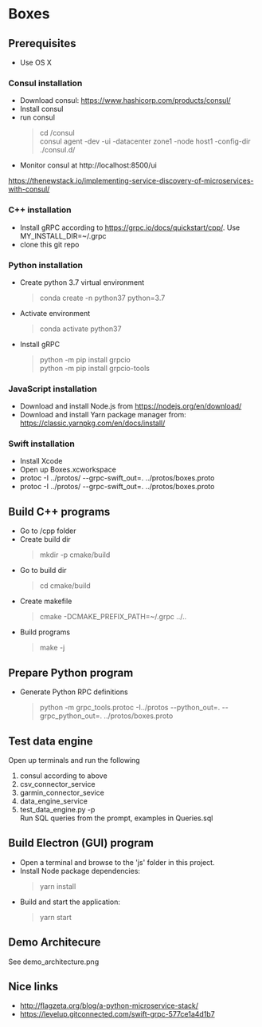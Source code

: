 # Boxes
## Prerequisites
* Use OS X

### Consul installation
* Download consul: https://www.hashicorp.com/products/consul/
* Install consul
* run consul
  > cd /consul <br>
  > consul agent -dev -ui -datacenter zone1 -node host1 -config-dir ./consul.d/
* Monitor consul at http://localhost:8500/ui

https://thenewstack.io/implementing-service-discovery-of-microservices-with-consul/

### C++ installation
* Install gRPC according to https://grpc.io/docs/quickstart/cpp/. Use MY_INSTALL_DIR=~/.grpc
* clone this git repo

### Python installation
* Create python 3.7 virtual environment
  > conda create -n python37 python=3.7
* Activate environment
  > conda activate python37
* Install gRPC
  > python -m pip install grpcio <br>
  > python -m pip install grpcio-tools
  
### JavaScript installation
* Download and install Node.js from https://nodejs.org/en/download/
* Download and install Yarn package manager from: https://classic.yarnpkg.com/en/docs/install/

### Swift installation
* Install Xcode
* Open up Boxes.xcworkspace
* protoc -I ../protos/ --grpc-swift_out=. ../protos/boxes.proto
* protoc -I ../protos/ --grpc-swift_out=. ../protos/boxes.proto

## Build C++ programs
* Go to /cpp folder
* Create build dir
  > mkdir -p cmake/build
* Go to build dir 
  > cd cmake/build
* Create makefile
  > cmake -DCMAKE_PREFIX_PATH=~/.grpc ../..
* Build programs
  > make -j

## Prepare Python program
* Generate Python RPC definitions
  > python -m grpc_tools.protoc -I../protos --python_out=. --grpc_python_out=. ../protos/boxes.proto

## Test data engine
Open up terminals and run the following
1. consul according to above
1. csv_connector_service
1. garmin_connector_sevice
1. data_engine_service
1. test_data_engine.py -p<br>
Run SQL queries from the prompt, examples in Queries.sql

## Build Electron (GUI) program
* Open a terminal and browse to the 'js' folder in this project.
* Install Node package dependencies:
  > yarn install
* Build and start the application:
  > yarn start

## Demo Architecure
See demo_architecture.png

## Nice links
* http://flagzeta.org/blog/a-python-microservice-stack/
* https://levelup.gitconnected.com/swift-grpc-577ce1a4d1b7

